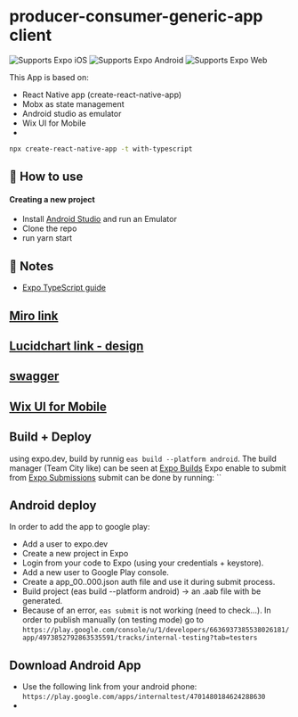 # producer-consumer-generic-app client

<p>
  <!-- iOS -->
  <img alt="Supports Expo iOS" longdesc="Supports Expo iOS" src="https://img.shields.io/badge/iOS-4630EB.svg?style=flat-square&logo=APPLE&labelColor=999999&logoColor=fff" />
  <!-- Android -->
  <img alt="Supports Expo Android" longdesc="Supports Expo Android" src="https://img.shields.io/badge/Android-4630EB.svg?style=flat-square&logo=ANDROID&labelColor=A4C639&logoColor=fff" />
  <!-- Web -->
  <img alt="Supports Expo Web" longdesc="Supports Expo Web" src="https://img.shields.io/badge/web-4630EB.svg?style=flat-square&logo=GOOGLE-CHROME&labelColor=4285F4&logoColor=fff" />
</p>

This App is based on:
- React Native app (create-react-native-app)
- Mobx as state management
- Android studio as emulator
- Wix UI for Mobile
- 

```sh
npx create-react-native-app -t with-typescript
```

## 🚀 How to use

#### Creating a new project
- Install [Android Studio](https://developer.android.com/studio) and run an Emulator
- Clone the repo
- run yarn start

## 📝 Notes

- [Expo TypeScript guide](https://docs.expo.dev/versions/latest/guides/typescript/)

## [Miro link](https://miro.com/app/board/uXjVOsrZSVw=/)

## [Lucidchart link - design](https://lucid.app/lucidchart/073ff1e9-03e1-437a-a419-c573d34549a3/edit?page=0_0&invitationId=inv_c2180b75-41f3-4906-87a0-f930d7dfa366#)

## [swagger](https://kashish-impact-test.herokuapp.com/api/#/default/)

## [Wix UI for Mobile](https://wix.github.io/react-native-ui-lib/docs/getting-started/setup)

## Build + Deploy
using expo.dev, build by runnig `eas build --platform android`. 
The build manager (Team City like) can be seen at [Expo Builds](https://expo.dev/accounts/dudu-bernhard/projects/producer-consumer-generic-app/builds)
Expo enable to submit from [Expo Submissions](https://expo.dev/accounts/dudu-bernhard/projects/producer-consumer-generic-app/submissions)
submit can be done by running: ``

## Android deploy
In order to add the app to google play:
- Add a user to expo.dev
- Create a new project in Expo
- Login from your code to Expo (using your credentials + keystore).
- Add a new user to Google Play console.
- Create a app_00..000.json auth file and use it during submit process.
- Build project (eas build --platform android) -> an .aab file with be generated.
- Because of an error, `eas submit` is not working (need to check...). In order to publish manually (on testing mode) go to ```https://play.google.com/console/u/1/developers/6636937385538026181/app/4973852792863535591/tracks/internal-testing?tab=testers```

## Download Android App
- Use the following link from your android phone: `https://play.google.com/apps/internaltest/4701480184624288630`
- 
